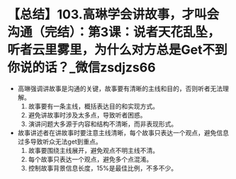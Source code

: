 # 【总结】103.高琳学会讲故事，才叫会沟通（完结）：第3课：说者天花乱坠，听者云里雾里，为什么对方总是Get不到你说的话？_微信zsdjzs66

-   高琳强调讲故事是沟通的关键，故事要有清晰的主线和目的，否则听者无法理解。
    1.  故事要有一条主线，概括表达目的和实现方式。
    2.  避免讲故事时涉及太多点，导致听者困惑。
    3.  演讲问题大多源于内容和结构不清晰，而非表现形式。
-   故事讲述者在讲故事时要注意主线清晰，每个故事只表达一个观点，避免信息过多导致听众无法get到重点。
    1.  故事要围绕主线展开，避免观点不明主线不清。
    2.  每个故事只表达一个观点，避免多个点混淆。
    3.  控制故事背景信息长度，15%是最佳比例，不多不少。
